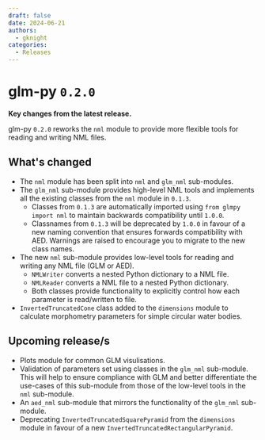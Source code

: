 ```yaml
---
draft: false 
date: 2024-06-21 
authors:
  - gknight
categories:
  - Releases
---
```


# glm-py `0.2.0`

**Key changes from the latest release.**

glm-py `0.2.0` reworks the `nml` module to provide more flexible tools for 
reading and writing NML files. 

<!-- more -->

## What's changed

- The `nml` module has been split into `nml` and `glm_nml` sub-modules.
- The `glm_nml` sub-module provides high-level NML tools and implements all the 
existing classes from the `nml` module in `0.1.3`.
  - Classes from `0.1.3` are automatically imported using 
  `from glmpy import nml` to maintain backwards compatibility until `1.0.0`.
  - Classnames from `0.1.3` will be deprecated by `1.0.0` in favour of a new 
  naming convention that ensures forwards compatibility with AED. Warnings are 
  raised to encourage you to migrate to the new class names.
- The new `nml` sub-module provides low-level tools for reading and writing any
NML file (GLM or AED).
  - `NMLWriter` converts a nested Python dictionary to a NML file. 
  - `NMLReader` converts a NML file to a nested Python dictionary. 
  - Both classes provide functionality to explicitly control how each parameter
  is read/written to file.
- `InvertedTruncatedCone` class added to the `dimensions` module to calculate
morphometry parameters for simple circular water bodies. 

## Upcoming release/s

- Plots module for common GLM visulisations.
- Validation of parameters set using classes in the `glm_nml` sub-module. 
This will help to ensure compliance with GLM and better differentiate the 
use-cases of this sub-module from those of the low-level tools in the `nml` 
sub-module.
- An `aed_nml` sub-module that mirrors the functionality of the `glm_nml`
sub-module.
- Deprecating `InvertedTruncatedSquarePyramid` from the `dimensions` module in 
favour of a new `InvertedTruncatedRectangularPyramid`.


